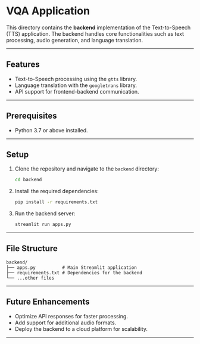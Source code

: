 # VQA  Application

This directory contains the **backend** implementation of the Text-to-Speech (TTS) application. The backend handles core functionalities such as text processing, audio generation, and language translation.

---

## Features
* Text-to-Speech processing using the `gtts` library.
* Language translation with the `googletrans` library.
* API support for frontend-backend communication.

---

## Prerequisites
* Python 3.7 or above installed.

---

## Setup

1. Clone the repository and navigate to the `backend` directory:
   ```bash
   cd backend
   ```

2. Install the required dependencies:
   ```bash
   pip install -r requirements.txt
   ```

3. Run the backend server:
   ```bash
   streamlit run apps.py
   ```

---

## File Structure
```
backend/
├── apps.py          # Main Streamlit application
├── requirements.txt # Dependencies for the backend
└── ...other files
```

---

## Future Enhancements
* Optimize API responses for faster processing.
* Add support for additional audio formats.
* Deploy the backend to a cloud platform for scalability.

---
